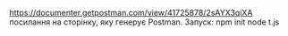 https://documenter.getpostman.com/view/41725878/2sAYX3qiXA  посилання на сторінку, яку
генерує Postman.
Запуск: 
npm init
node t.js
